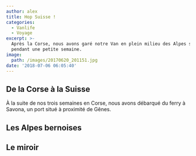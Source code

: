 ```yaml
---
author: alex
title: Hop Suisse !
categories:
  - Vanlife
  - Voyage
excerpt: >-
  Après la Corse, nous avons garé notre Van en plein milieu des Alpes suisse
  pendant une petite semaine.
image:
  path: /images/20170620_201151.jpg
date: '2018-07-06 06:05:40'
---
```

## De la Corse à la Suisse

À la suite de nos trois semaines en Corse, nous avons débarqué du ferry à Savona, un port situé à proximité de Gênes.

## Les Alpes bernoises

## Le miroir
